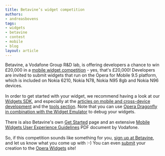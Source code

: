 ```yaml
---
title: Betavine’s widget competition
authors:
- andreasbovens
tags:
- widgets
- betavine
- contest
- mobile
- blog
layout: article
---
```

Betavine, a Vodafone Group R&amp;D lab, is offering developers a chance to win £20,000 in a <a href="http://www.betavine.net/bvportal/competition/view.html?id=ff8080811f1f3dbb011f3721070438d1">mobile widget competition</a> - yes, that&#39;s £20,000! Developers are invited to submit widgets that run on the Opera for Mobile 9.5 platform, which is included on Nokia 6210, Nokia N78, Nokia N95 8gb and Nokia N96 devices.<br/><br/>In order to get started with your widget, we recommend having a look at our <a href="http://dev.opera.com/sdk/#widgets">Widgets SDK</a>, and especially at the <a href="http://dev.opera.com/articles/view/opera-widgets-sdk/#cdd">articles on mobile and cross-device development</a> and the <a href="http://dev.opera.com/articles/view/opera-widgets-sdk/#tools">tools section</a>. Note that you can use <a href="http://dev.opera.com/articles/view/debugging-widgets-using-opera-dragonfly/">Opera Dragonfly in combination with the Widget Emulator</a> to debug your widgets.<br/><br/>There is also Betavine&#39;s own <a href="http://www.betavine.net/bvportal/web/guest/widgetzone/getstarted">Get Started</a> page and an extensive <a href="http://www.betavine.net/bvcms/documents/widgets/widget_guidelines_final.pdf">Mobile Widgets User Experience Guidelines</a> PDF document by Vodafone.<br/><br/>So, if this competition sounds like something for you, <a href="http://www.betavine.net/bvportal/competition/view.html?id=ff8080811f1f3dbb011f3721070438d1">sign up at Betavine</a>, and let us know what you come up with :-) You can even <a href="http://widgets.opera.com/upload/">submit</a> your creation to the <a href="http://widgets.opera.com/">Opera Widgets</a> site!
